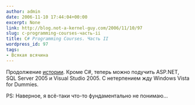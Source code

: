 ```yaml
---
author: admin
date: 2006-11-10 17:44:04+00:00
excerpt: None
link: http://blog.not-a-kernel-guy.com/2006/11/10/97
slug: c-programming-courses-часть-ii
title: C# Programming Courses. Часть II
wordpress_id: 97
tags:
- Всякая всячина
---
```


Продолжение [истории](http://blog.not-a-kernel-guy.com/2006/11/08/96). Кроме C#, теперь можно подучить ASP.NET, SQL Server 2005 и Visual Studio 2005. С нетерпением жду Windows Vista for Dummies. 

PS: Наверное, я всё-таки что-то фундаментально не понимаю...
